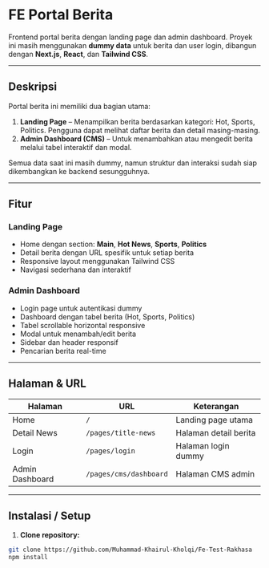 # FE Portal Berita

Frontend portal berita dengan landing page dan admin dashboard. Proyek ini masih menggunakan **dummy data** untuk berita dan user login, dibangun dengan **Next.js**, **React**, dan **Tailwind CSS**.

---

## Deskripsi

Portal berita ini memiliki dua bagian utama:  

1. **Landing Page** – Menampilkan berita berdasarkan kategori: Hot, Sports, Politics. Pengguna dapat melihat daftar berita dan detail masing-masing.  
2. **Admin Dashboard (CMS)** – Untuk menambahkan atau mengedit berita melalui tabel interaktif dan modal.  

Semua data saat ini masih dummy, namun struktur dan interaksi sudah siap dikembangkan ke backend sesungguhnya.

---

## Fitur

### Landing Page
- Home dengan section: **Main**, **Hot News**, **Sports**, **Politics**
- Detail berita dengan URL spesifik untuk setiap berita
- Responsive layout menggunakan Tailwind CSS
- Navigasi sederhana dan interaktif

### Admin Dashboard
- Login page untuk autentikasi dummy
- Dashboard dengan tabel berita (Hot, Sports, Politics)
- Tabel scrollable horizontal responsive
- Modal untuk menambah/edit berita
- Sidebar dan header responsif
- Pencarian berita real-time

---

## Halaman & URL

| Halaman                     | URL                                      | Keterangan                        |
|------------------------------|-----------------------------------------|----------------------------------|
| Home                         | `/`                                     | Landing page utama               |
| Detail News                  | `/pages/title-news`                      | Halaman detail berita            |
| Login                        | `/pages/login`                           | Halaman login dummy              |
| Admin Dashboard              | `/pages/cms/dashboard`                   | Halaman CMS admin                |

---

## Instalasi / Setup

1. **Clone repository:**

```bash
git clone https://github.com/Muhammad-Khairul-Kholqi/Fe-Test-Rakhasa
npm install